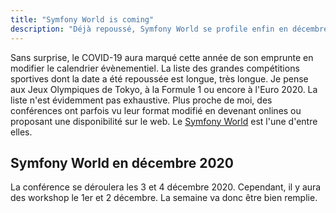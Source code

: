 ```yaml
---
title: "Symfony World is coming"
description: "Déjà repoussé, Symfony World se profile enfin en décembre"
---
```


Sans surprise, le COVID-19 aura marqué cette année de son emprunte en modifier le calendrier évènementiel. La liste des grandes compétitions sportives dont la date a été repoussée est longue, très longue. Je pense aux Jeux Olympiques de Tokyo, à la Formule 1 ou encore à l'Euro 2020. La liste n'est évidemment pas exhaustive. Plus proche de moi, des conférences ont parfois vu leur format modifié en devenant onlines ou proposant une disponibilité sur le web. Le [Symfony World](https://live.symfony.com/2020-world/) est l'une d'entre elles.

## Symfony World en décembre 2020

La conférence se déroulera les 3 et 4 décembre 2020. Cependant, il y aura des workshop le 1er et 2 décembre. La semaine va donc être bien remplie.
